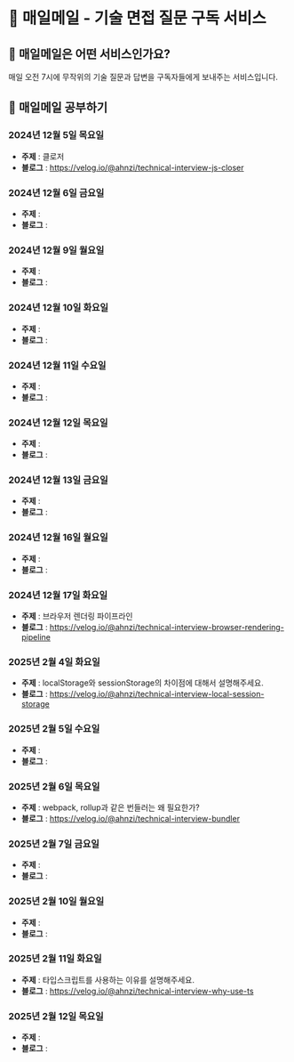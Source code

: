 # 📧 매일메일 - 기술 면접 질문 구독 서비스

## 🤔 매일메일은 어떤 서비스인가요?

매일 오전 7시에 무작위의 기술 질문과 답변을 구독자들에게 보내주는 서비스입니다.

## 📝 매일메일 공부하기

### 2024년 12월 5일 목요일

- **주제** : 클로저
- **블로그** : <https://velog.io/@ahnzi/technical-interview-js-closer>

### 2024년 12월 6일 금요일

- **주제** :
- **블로그** :

### 2024년 12월 9일 월요일

- **주제** :
- **블로그** :

### 2024년 12월 10일 화요일

- **주제** :
- **블로그** :

### 2024년 12월 11일 수요일

- **주제** :
- **블로그** :

### 2024년 12월 12일 목요일

- **주제** :
- **블로그** :

### 2024년 12월 13일 금요일

- **주제** :
- **블로그** :

### 2024년 12월 16일 월요일

- **주제** :
- **블로그** :

### 2024년 12월 17일 화요일

- **주제** : 브라우저 렌더링 파이프라인
- **블로그** : <https://velog.io/@ahnzi/technical-interview-browser-rendering-pipeline>

### 2025년 2월 4일 화요일

- **주제** : localStorage와 sessionStorage의 차이점에 대해서 설명해주세요.
- **블로그** : <https://velog.io/@ahnzi/technical-interview-local-session-storage>

### 2025년 2월 5일 수요일

- **주제** :
- **블로그** :

### 2025년 2월 6일 목요일

- **주제** : webpack, rollup과 같은 번들러는 왜 필요한가?
- **블로그** : <https://velog.io/@ahnzi/technical-interview-bundler>

### 2025년 2월 7일 금요일

- **주제** :
- **블로그** :

### 2025년 2월 10일 월요일

- **주제** :
- **블로그** :

### 2025년 2월 11일 화요일

- **주제** : 타입스크립트를 사용하는 이유를 설명해주세요.
- **블로그** : <https://velog.io/@ahnzi/technical-interview-why-use-ts>

### 2025년 2월 12일 목요일

- **주제** :
- **블로그** :
